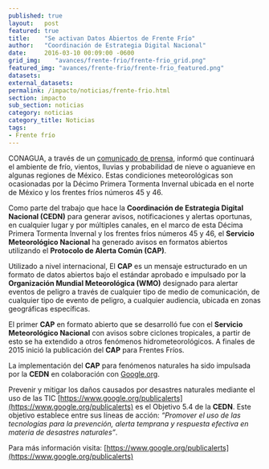 ```yaml
---
published: true
layout:   post
featured: true
title:    "Se activan Datos Abiertos de Frente Frío"
author:   "Coordinación de Estrategia Digital Nacional"
date:     2016-03-10 00:09:00 -0600
grid_img:    "avances/frente-frio/frente-frio_grid.png"
featured_img: "avances/frente-frio/frente-frio_featured.png"
datasets:
external_datasets:
permalink: /impacto/noticias/frente-frio.html
section: impacto
sub_section: noticias
category: noticias
category_title: Noticias
tags:
- Frente frío
---
```

CONAGUA, a través de un [comunicado de prensa](http://smn.cna.gob.mx/J3T3_SMN/comunicados-de-prensa/Comunicado164-16.pdf), informó que continuará el ambiente de frío, vientos, lluvias y probabilidad de nieve o aguanieve en algunas regiones de México. Estas condiciones meteorológicas son ocasionadas por la Décimo Primera Tormenta Invernal ubicada en el norte de México y los frentes fríos números 45 y 46.

Como parte del trabajo que hace la **Coordinación de Estrategia Digital Nacional (CEDN)** para generar avisos, notificaciones y alertas oportunas, en cualquier lugar y por múltiples canales, en el marco de esta Décima Primera Tormenta Invernal y los frentes fríos números 45 y 46, el **Servicio Meteorológico Nacional** ha generado avisos en formatos abiertos utilizando el **Protocolo de Alerta Común (CAP)**.

Utilizado a nivel internacional, El **CAP** es un mensaje estructurado en un formato de datos abiertos bajo el estándar aprobado e impulsado por la **Organización Mundial Meteorológica (WMO)** designado para alertar eventos de peligro a través de cualquier tipo de medio de comunicación, de cualquier tipo de evento de peligro, a cualquier audiencia, ubicada en zonas geográficas específicas.

El primer **CAP** en formato abierto que se desarrolló fue con el **Servicio Meteorológico Nacional** con avisos sobre ciclones tropicales, a partir de esto se ha extendido a otros fenómenos hidrometeorológicos. A finales de 2015 inició la publicación del **CAP** para Frentes Fríos.

La implementación del **CAP** para fenómenos naturales ha sido impulsada por la **CEDN** en colaboración con [Google.org](https://www.google.org/).

Prevenir y mitigar los daños causados por desastres naturales mediante el uso de las TIC [https://www.google.org/publicalerts](https://www.google.org/publicalerts) es el Objetivo 5.4 de la **CEDN**. Este objetivo establece entre sus líneas de acción: *“Promover el uso de las tecnologías para la prevención, alerta temprana y respuesta efectiva en materia de desastres naturales”*.

Para más información visita: [https://www.google.org/publicalerts](https://www.google.org/publicalerts)
